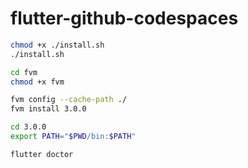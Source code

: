 # flutter-github-codespaces

```bash
chmod +x ./install.sh
./install.sh
```

```bash
cd fvm
chmod +x fvm
```

```bash
fvm config --cache-path ./
fvm install 3.0.0
```

```bash
cd 3.0.0
export PATH="$PWD/bin:$PATH"
```

```bash
flutter doctor
```
